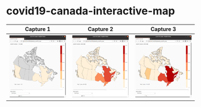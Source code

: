 # covid19-canada-interactive-map

| Capture 1     | Capture 2     | Capture 3     |
| ------------- | ------------- | ------------- |
| ![alt-text-1](https://github.com/vicent3rod/covid19-canada-interactive-map/blob/master/captures/1.png) | ![alt-text-2](https://github.com/vicent3rod/covid19-canada-interactive-map/blob/master/captures/2.png) | ![alt-text-3](https://github.com/vicent3rod/covid19-canada-interactive-map/blob/master/captures/3.png) 


